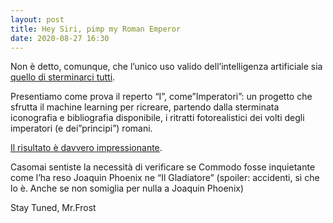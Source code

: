 ```yaml
---
layout: post
title: Hey Siri, pimp my Roman Emperor
date: 2020-08-27 16:30
---
```


Non è detto, comunque, che l’unico uso valido dell’intelligenza artificiale sia [quello di sterminarci tutti](https://mrfrost80.github.io/2020/08/26/Autoestinzione-per-gradi/).

Presentiamo come prova il reperto “I”, come”Imperatori”: un progetto che sfrutta il machine learning per ricreare, partendo dalla sterminata iconografia e bibliografia disponibile, i ritratti fotorealistici dei volti degli imperatori (e dei”principi”) romani.

[Il risultato è davvero impressionante](https://www.voshart.com/ROMAN-EMPEROR-PROJECT).

Casomai sentiste la necessità di verificare se Commodo fosse inquietante come l’ha reso Joaquin Phoenix ne “Il Gladiatore” (spoiler: accidenti, sì che lo è. Anche se non somiglia per nulla a Joaquin Phoenix)

Stay Tuned, Mr.Frost 

